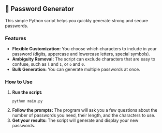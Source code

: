 ## 🔐 Password Generator

This simple Python script helps you quickly generate strong and secure passwords.

### Features

  * **Flexible Customization:** You choose which characters to include in your password (digits, uppercase and lowercase letters, special symbols).
  * **Ambiguity Removal:** The script can exclude characters that are easy to confuse, such as `l` and `1`, or `o` and `0`.
  * **Bulk Generation:** You can generate multiple passwords at once.

### How to Use

1.  **Run the script:**
    ```
    python main.py
    ```
2.  **Follow the prompts:** The program will ask you a few questions about the number of passwords you need, their length, and the characters to use.
3.  **Get your results:** The script will generate and display your new passwords.
